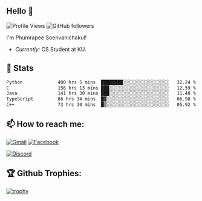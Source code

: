 
<h2>Hello 👋</h2> 

![Profile Views](https://komarev.com/ghpvc/?username=Homiez09&label=Profile%20views&color=0e75b6&style=flat)
![GitHub followers](https://img.shields.io/github/followers/HomieZ09.svg?style=social&label=Follow)


I'm Phumrapee Soenvanichakul!

- <i>Currently:</i> CS Student at KU.

<h2>👀 Stats</h2>

<!--START_SECTION:waka-->

```txt
Python             400 hrs 5 mins  ████████░░░░░░░░░░░░░░░░░   32.24 %
C                  156 hrs 13 mins ███░░░░░░░░░░░░░░░░░░░░░░   12.59 %
Java               141 hrs 30 mins ███░░░░░░░░░░░░░░░░░░░░░░   11.40 %
TypeScript         86 hrs 34 mins  █▓░░░░░░░░░░░░░░░░░░░░░░░   06.98 %
C++                73 hrs 30 mins  █▒░░░░░░░░░░░░░░░░░░░░░░░   05.92 %
```

<!--END_SECTION:waka-->

<h2>📫 How to reach me:</h2>

<a href="mailto:phumrapeesoen1@gmail.com">![Gmail](https://img.shields.io/badge/Gmail-D14836?style=for-the-badge&logo=gmail&logoColor=white)</a> 
<a href="https://web.facebook.com/phumrapee.soenvanichakul.3/">![Facebook](https://img.shields.io/badge/Facebook-4267B2?style=for-the-badge&logo=facebook&logoColor=white)</a>

<a href="https://discord.gg/EWnAEUtFVm">![Discord](https://discord.c99.nl/widget/theme-1/297740667784921089.png)</a> 

<h2>🏆 Github Trophies:</h2>

[![trophy](https://github-profile-trophy.vercel.app/?username=Homiez09&theme=discord&row=1)](https://github.com/ryo-ma/github-profile-trophy)
